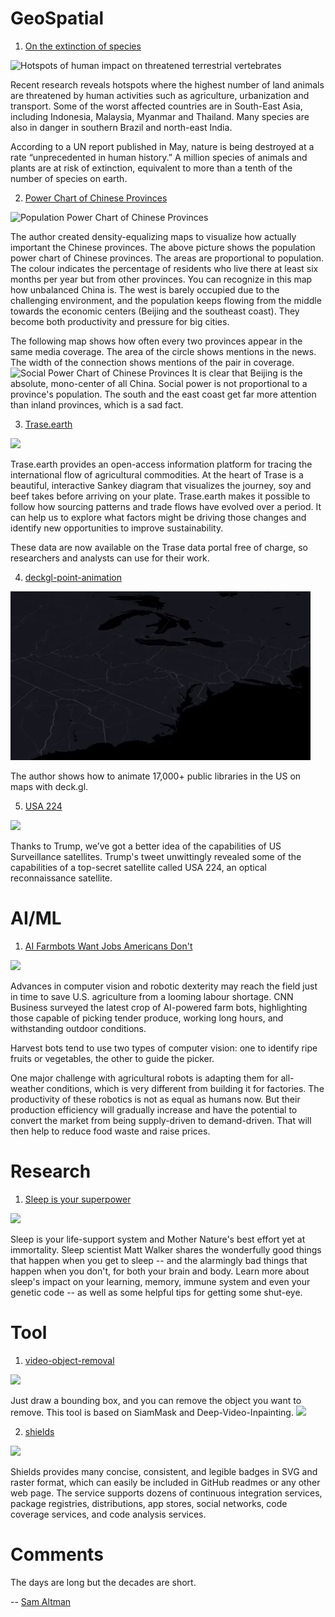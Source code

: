 # GeoSpatial

1. [On the extinction of species](https://www.economist.com/graphic-detail/2019/09/20/a-million-species-of-plant-and-animal-are-at-risk-of-extinction)

![Hotspots of human impact on threatened terrestrial vertebrates](https://www.economist.com/sites/default/files/imagecache/1280-width/images/2019/09/articles/main/20190914_wom993.png)

Recent research reveals hotspots where the highest number of land animals are threatened by human activities such as agriculture, urbanization and transport. Some of the worst affected countries are in South-East Asia, including Indonesia, Malaysia, Myanmar and Thailand. Many species are also in danger in southern Brazil and north-east India.

According to a UN report published in May, nature is being destroyed at a rate “unprecedented in human history.” A million species of animals and plants are at risk of extinction, equivalent to more than a tenth of the number of species on earth.

2. [Power Chart of Chinese Provinces](http://www.xiaoji-chen.com/2011/china-power-chart)

![Population Power Chart of Chinese Provinces](http://www.xiaoji-chen.com/images/china/power-population.png)

The author created density-equalizing maps to visualize how actually important the Chinese provinces. The above picture shows the population power chart of Chinese provinces. The areas are proportional to population. The colour indicates the percentage of residents who live there at least six months per year but from other provinces. You can recognize in this map how unbalanced China is. The west is barely occupied due to the challenging environment, and the population keeps flowing from the middle towards the economic centers (Beijing and the southeast coast). They become both productivity and pressure for big cities.

The following map shows how often every two provinces appear in the same media coverage. The area of the circle shows mentions in the news. The width of the connection shows mentions of the pair in coverage.
![Social Power Chart of Chinese Provinces](http://www.xiaoji-chen.com/images/china/power-social.jpg)
It is clear that Beijing is the absolute, mono-center of all China. Social power is not proportional to a province's population. The south and the east coast get far more attention than inland provinces, which is a sad fact.

3. [Trase.earth](https://trase.earth/flows)

![](https://connected-data.london/wp-content/uploads/2017/10/trase-earth.jpg)

Trase.earth provides an open-access information platform for tracing the international flow of agricultural commodities. At the heart of Trase is a beautiful, interactive Sankey diagram that visualizes the journey, soy and beef takes before arriving on your plate. Trase.earth makes it possible to follow how sourcing patterns and trade flows have evolved over a period. It can help us to explore what factors might be driving those changes and identify new opportunities to improve sustainability.

These data are now available on the Trase data portal free of charge, so researchers and analysts can use for their work.

4. [deckgl-point-animation](https://peterbeshai.com/blog/2019-08-10-deckgl-point-animation/)

![](../images/issue-6-1.gif)

The author shows how to animate 17,000+ public libraries in the US on maps with deck.gl.

5. [USA 224](https://www.universetoday.com/143298/thanks-to-trump-weve-got-a-better-idea-of-the-capabilities-of-us-surveillance-satellites/)

![](https://camo.githubusercontent.com/27702bf0ea56180507d0aa17ff6c7358bd78737b/68747470733a2f2f7777772e77616e67626173652e636f6d2f626c6f67696d672f61737365742f3230313930392f6267323031393039303530332e6a7067)

Thanks to Trump, we’ve got a better idea of the capabilities of US Surveillance satellites. Trump's tweet unwittingly revealed some of the capabilities of a top-secret satellite called USA 224, an optical reconnaissance satellite.

# AI/ML

1. [AI Farmbots Want Jobs Americans Don't](https://www.cnn.com/2019/09/04/business/robot-farmers/index.html?utm_campaign=The%20Batch&utm_source=hs_email&utm_medium=email&utm_content=77004961&_hsenc=p2ANqtz-8d2U4S4iDBzB0IS5LFTVCl6Ip3Ybv7ct1TEh-pTLn5sPUgwEZLX1dx7qZuplNR2PcZrKtZcRC6w_j_ajRLKntFiO1VVA&_hsmi=77004961)

![](../images/issue-6-2.gif)

Advances in computer vision and robotic dexterity may reach the field just in time to save U.S. agriculture from a looming labour shortage. CNN Business surveyed the latest crop of AI-powered farm bots, highlighting those capable of picking tender produce, working long hours, and withstanding outdoor conditions.

Harvest bots tend to use two types of computer vision: one to identify ripe fruits or vegetables, the other to guide the picker.

One major challenge with agricultural robots is adapting them for all-weather conditions, which is very different from building it for factories. The productivity of these robotics is not as equal as humans now. But their production efficiency will gradually increase and have the potential to convert the market from being supply-driven to demand-driven. That will then help to reduce food waste and raise prices.

# Research

1. [Sleep is your superpower](https://www.ted.com/talks/matt_walker_sleep_is_your_superpower)

![](https://pi.tedcdn.com/r/talkstar-photos.s3.amazonaws.com/uploads/0a95ffba-8cfe-4d9c-8913-736275f78bf9/MatthewWalker_2019-embed.jpg?c=1050%2C550&w=1050)

Sleep is your life-support system and Mother Nature's best effort yet at immortality. Sleep scientist Matt Walker shares the wonderfully good things that happen when you get to sleep -- and the alarmingly bad things that happen when you don't, for both your brain and body. Learn more about sleep's impact on your learning, memory, immune system and even your genetic code -- as well as some helpful tips for getting some shut-eye.

# Tool

1. [video-object-removal](https://github.com/zllrunning/video-object-removal)

![](https://github.com/zllrunning/video-object-removal/raw/master/results/get_mask.gif)

Just draw a bounding box, and you can remove the object you want to remove. This tool is based on SiamMask and Deep-Video-Inpainting.
![](https://github.com/zllrunning/video-object-removal/raw/master/results/sgif.gif)

2. [shields](https://github.com/badges/shields)

![](http://akifmt.github.io/images/blogimages/blog12_shields.io2.png)

Shields provides many concise, consistent, and legible badges in SVG and raster format, which can easily be included in GitHub readmes or any other web page. The service supports dozens of continuous integration services, package registries, distributions, app stores, social networks, code coverage services, and code analysis services.

# Comments

The days are long but the decades are short.

-- [Sam Altman](https://blog.samaltman.com/the-days-are-long-but-the-decades-are-short)

